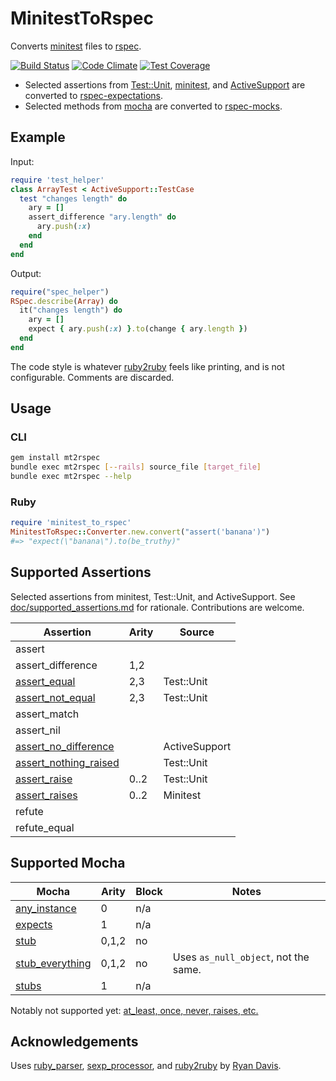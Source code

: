 # MinitestToRspec

Converts [minitest][8] files to [rspec][9].

[![Build Status][1]][2] [![Code Climate][3]][4] [![Test Coverage][7]][4]

- Selected assertions from [Test::Unit][26], [minitest][8],
  and [ActiveSupport][27] are converted to [rspec-expectations][25].
- Selected methods from [mocha][28] are converted to [rspec-mocks][24].

Example
-------

Input:

```ruby
require 'test_helper'
class ArrayTest < ActiveSupport::TestCase
  test "changes length" do
    ary = []
    assert_difference "ary.length" do
      ary.push(:x)
    end
  end
end
```

Output:

```ruby
require("spec_helper")
RSpec.describe(Array) do
  it("changes length") do
    ary = []
    expect { ary.push(:x) }.to(change { ary.length })
  end
end
```

The code style is whatever [ruby2ruby][6] feels like printing,
and is not configurable.  Comments are discarded.

Usage
-----

### CLI

```bash
gem install mt2rspec
bundle exec mt2rspec [--rails] source_file [target_file]
bundle exec mt2rspec --help
```

### Ruby

```ruby
require 'minitest_to_rspec'
MinitestToRspec::Converter.new.convert("assert('banana')")
#=> "expect(\"banana\").to(be_truthy)"
```

Supported Assertions
--------------------

Selected assertions from minitest, Test::Unit, and ActiveSupport.
See [doc/supported_assertions.md][5] for rationale.  Contributions
are welcome.

Assertion                   | Arity | Source
--------------------------- | ----- | ------
assert                      |       |
assert_difference           | 1,2   |
[assert_equal][23]          | 2,3   | Test::Unit
[assert_not_equal][22]      | 2,3   | Test::Unit
assert_match                |       |
assert_nil                  |       |
[assert_no_difference][12]  |       | ActiveSupport
[assert_nothing_raised][10] |       | Test::Unit
[assert_raise][11]          | 0..2  | Test::Unit
[assert_raises][13]         | 0..2  | Minitest
refute                      |       |
refute_equal                |       |

Supported Mocha
---------------

Mocha                 | Arity | Block | Notes
--------------------- | ----- | ----- | -------
[any_instance][29]    | 0     | n/a   |
[expects][21]         | 1     | n/a   |
[stub][19]            | 0,1,2 | no    |
[stub_everything][18] | 0,1,2 | no    | Uses `as_null_object`, not the same.
[stubs][20]           | 1     | n/a   |

Notably not supported yet: [at_least, once, never, raises, etc.][30]

Acknowledgements
----------------

Uses [ruby_parser][14], [sexp_processor][15], and [ruby2ruby][16]
by [Ryan Davis][17].

[1]: https://travis-ci.org/jaredbeck/minitest_to_rspec.svg
[2]: https://travis-ci.org/jaredbeck/minitest_to_rspec
[3]: https://codeclimate.com/github/jaredbeck/minitest_to_rspec/badges/gpa.svg
[4]: https://codeclimate.com/github/jaredbeck/minitest_to_rspec
[5]: https://github.com/jaredbeck/minitest_to_rspec/blob/master/doc/supported_assertions.md
[6]: https://github.com/seattlerb/ruby2ruby
[7]: https://codeclimate.com/github/jaredbeck/minitest_to_rspec/badges/coverage.svg
[8]: https://github.com/jaredbeck/minitest_to_rspec/blob/master/doc/minitest.md
[9]: https://github.com/jaredbeck/minitest_to_rspec/blob/master/doc/rspec.md
[10]: http://www.rubydoc.info/gems/test-unit/3.0.9/Test/Unit/Assertions#assert_nothing_raised-instance_method
[11]: http://ruby-doc.org/stdlib-2.1.0/libdoc/test/unit/rdoc/Test/Unit/Assertions.html#method-i-assert_raise
[12]: http://api.rubyonrails.org/classes/ActiveSupport/Testing/Assertions.html#method-i-assert_no_difference
[13]: http://www.rubydoc.info/gems/minitest/5.5.1/Minitest/Assertions#assert_raises-instance_method
[14]: https://github.com/seattlerb/ruby_parser
[15]: https://github.com/seattlerb/sexp_processor
[16]: https://github.com/seattlerb/ruby2ruby
[17]: https://github.com/zenspider
[18]: http://www.rubydoc.info/github/floehopper/mocha/Mocha/API:stub_everything
[19]: http://www.rubydoc.info/github/floehopper/mocha/Mocha/API#stub-instance_method
[20]: http://www.rubydoc.info/github/floehopper/mocha/Mocha/ObjectMethods#stubs-instance_method
[21]: http://www.rubydoc.info/github/floehopper/mocha/Mocha/ObjectMethods:expects
[22]: http://www.rubydoc.info/gems/test-unit/3.0.9/Test/Unit/Assertions#assert_not_equal-instance_method
[23]: http://www.rubydoc.info/gems/test-unit/3.0.9/Test/Unit/Assertions#assert_equal-instance_method
[24]: https://github.com/rspec/rspec-mocks
[25]: https://github.com/rspec/rspec-expectations
[26]: http://test-unit.github.io/
[27]: https://rubygems.org/gems/activesupport
[28]: http://gofreerange.com/mocha/docs/
[29]: http://www.rubydoc.info/github/floehopper/mocha/Mocha/ClassMethods#any_instance-instance_method
[30]: http://www.rubydoc.info/github/floehopper/mocha/Mocha/Expectation
